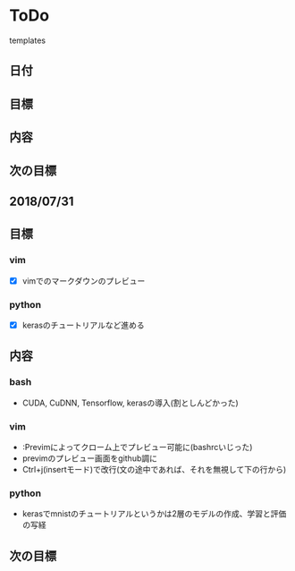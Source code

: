 # ToDo
templates
## 日付
## 目標
## 内容
## 次の目標

## 2018/07/31
## 目標
### vim
- [x] vimでのマークダウンのプレビュー
### python
- [x] kerasのチュートリアルなど進める
## 内容
### bash
- CUDA, CuDNN, Tensorflow, kerasの導入(割としんどかった)
### vim
- :Previmによってクローム上でプレビュー可能に(bashrcいじった)
- previmのプレビュー画面をgithub調に
- Ctrl+j(insertモード)で改行(文の途中であれば、それを無視して下の行から)
### python
- kerasでmnistのチュートリアルというかは2層のモデルの作成、学習と評価の写経


## 次の目標

